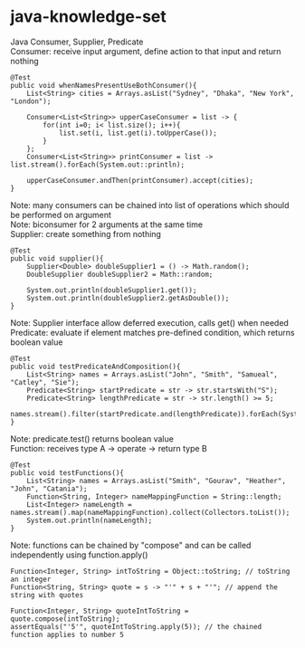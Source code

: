 # java-knowledge-set
Java Consumer, Supplier, Predicate \
Consumer: receive input argument, define action to that input and return nothing
```
@Test
public void whenNamesPresentUseBothConsumer(){
    List<String> cities = Arrays.asList("Sydney", "Dhaka", "New York", "London");

    Consumer<List<String>> upperCaseConsumer = list -> {
        for(int i=0; i< list.size(); i++){
            list.set(i, list.get(i).toUpperCase());
        }
    };
    Consumer<List<String>> printConsumer = list -> list.stream().forEach(System.out::println);

    upperCaseConsumer.andThen(printConsumer).accept(cities);
}
```
Note: many consumers can be chained into list of operations which should be performed on argument \
Note: biconsumer for 2 arguments at the same time \
Supplier: create something from nothing
```
@Test
public void supplier(){
    Supplier<Double> doubleSupplier1 = () -> Math.random();
    DoubleSupplier doubleSupplier2 = Math::random;

    System.out.println(doubleSupplier1.get());
    System.out.println(doubleSupplier2.getAsDouble());
}
```
Note: Supplier interface allow deferred execution, calls get() when needed \
Predicate: evaluate if element matches pre-defined condition, which returns boolean value
```
@Test
public void testPredicateAndComposition(){
    List<String> names = Arrays.asList("John", "Smith", "Samueal", "Catley", "Sie");
    Predicate<String> startPredicate = str -> str.startsWith("S");
    Predicate<String> lengthPredicate = str -> str.length() >= 5;
    names.stream().filter(startPredicate.and(lengthPredicate)).forEach(System.out::println);
}
```
Note: predicate.test() returns boolean value \
Function: receives type A -> operate -> return type B
```
@Test
public void testFunctions(){
    List<String> names = Arrays.asList("Smith", "Gourav", "Heather", "John", "Catania");
    Function<String, Integer> nameMappingFunction = String::length;
    List<Integer> nameLength = names.stream().map(nameMappingFunction).collect(Collectors.toList());
    System.out.println(nameLength);
}
```
Note: functions can be chained by "compose" and can be called independently using function.apply()
```
Function<Integer, String> intToString = Object::toString; // toString an integer
Function<String, String> quote = s -> "'" + s + "'"; // append the string with quotes

Function<Integer, String> quoteIntToString = quote.compose(intToString);
assertEquals("'5'", quoteIntToString.apply(5)); // the chained function applies to number 5

```
